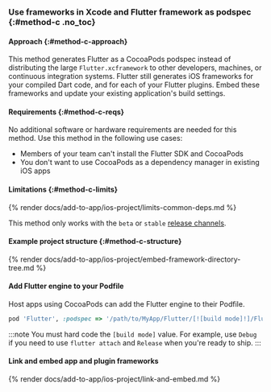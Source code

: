 ### Use frameworks in Xcode and Flutter framework as podspec {:#method-c .no_toc}

#### Approach {:#method-c-approach}

This method generates Flutter as a CocoaPods podspec instead of
distributing the large `Flutter.xcframework` to other developers,
machines, or continuous integration systems.
Flutter still generates iOS frameworks for your compiled Dart code,
and for each of your Flutter plugins.
Embed these frameworks and update your existing application's build settings.

#### Requirements {:#method-c-reqs}

No additional software or hardware requirements are needed for this method.
Use this method in the following use cases:

* Members of your team can't install the Flutter SDK and CocoaPods
* You don't want to use CocoaPods as a dependency manager in existing iOS apps

#### Limitations {:#method-c-limits}

{% render docs/add-to-app/ios-project/limits-common-deps.md %}

This method only works with the `beta` or `stable` [release channels][].

[release channels]: /release/upgrade#switching-flutter-channels

#### Example project structure {:#method-c-structure}

{% render docs/add-to-app/ios-project/embed-framework-directory-tree.md %}

#### Add Flutter engine to your Podfile

Host apps using CocoaPods can add the Flutter engine to their Podfile.

```ruby title="MyApp/Podfile"
pod 'Flutter', :podspec => '/path/to/MyApp/Flutter/[![build mode]!]/Flutter.podspec'
```

:::note
You must hard code the `[build mode]` value.
For example, use `Debug` if you need to use `flutter attach`
and `Release` when you're ready to ship.
:::

#### Link and embed app and plugin frameworks

{% render docs/add-to-app/ios-project/link-and-embed.md %}
